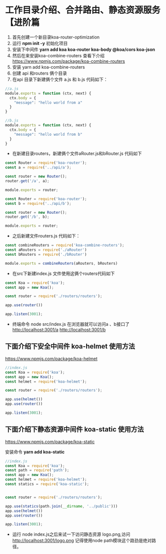 
# 工作目录介绍、合并路由、静态资源服务【进阶篇

1. 首先创建一个新目录koa-router-optimization
2. 运行 **npm init -y** 初始化项目
3. 安装下中间件 **yarn add koa koa-router koa-body @koa/cors koa-json**
4. 然后在来安装koa-combine-routers 查看下介绍 <https://www.npmjs.com/package/koa-combine-routers>
5. 安装 yarn add koa-combine-routers
6. 创建 api 和routers 俩个目录
7. 在api 目录下新建俩个文件 a.js 和 b.js 代码如下：

```javascript
//a.js
module.exports = function (ctx, next) {
  ctx.body = {
    "message": "hello world from a"
  }
}
```

```javascript
//b.js
module.exports = function (ctx, next) {
  ctx.body = {
    "message": "hello world from b"
  }
}

```

- 在新建目录routers，新建俩个文件aRouter.js和bRouter.js 代码如下

```javascript
const Router = require('koa-router');
const a = require('../api/a');

const router = new Router();
router.get('/a', a);

module.exports = router;

```

```javascript
const Router = require('koa-router');
const b = require('../api/b');

const router = new Router();
router.get('/b', b);

module.exports = router;
```

- 之后新建文件routers.js 代码如下：

```javascript
const combineRouters = require('koa-combine-routers');
const aRouters = require('./aRouter')
const bRouters = require('./bRouter')

module.exports = combineRouters(aRouters, bRouters)

```

- 在src下新建index.js 文件使用这俩个routers代码如下

```javascript
const Koa = require('koa');
const app = new Koa();

const router = require('./routers/routers');

app.use(router())

app.listen(3001);

```

- 终端命令 node src/index.js 在浏览器就可以访问a 、b接口了
 <http://localhost:3001/a> 
<http://localhost:3001/b>

## 下面介绍下安全中间件 koa-helmet 使用方法

<https://www.npmjs.com/package/koa-helmet>

```javascript
//index.js
const Koa = require('koa');
const app = new Koa();
const helmet = require('koa-helmet');

const router = require('./routers/routers');

app.use(helmet())
app.use(router())

app.listen(3001);
```

## 下面介绍下静态资源中间件 koa-static 使用方法

<https://www.npmjs.com/package/koa-static>

安装命令 **yarn add koa-static**

```javascript
//index.js
const Koa = require('koa');
const path = require('path');
const app = new Koa();
const helmet = require('koa-helmet');
const statics = require('koa-static');


const router = require('./routers/routers');

app.use(statics(path.join(__dirname, '../public')))
app.use(helmet())
app.use(router())

app.listen(3001);

```

- 运行 node index.js之后来试一下访问静态资源 logo.png,访问
<http://localhost:3001/logo.png> 记得使用node path模块这个路劲是绝对路径。
